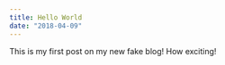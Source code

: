 ```yaml
---
title: Hello World
date: "2018-04-09"
---
```


This is my first post on my new fake blog! How exciting!
